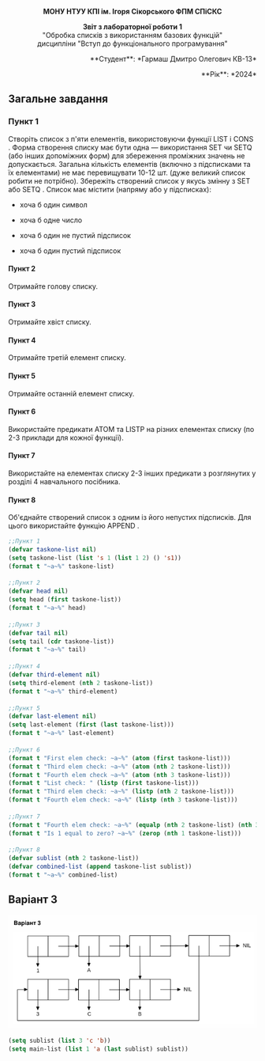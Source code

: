 <p align="center"><b>МОНУ НТУУ КПІ ім. Ігоря Сікорського ФПМ СПіСКС</b></p>

<p align="center">
<b>Звіт з лабораторної роботи 1</b><br/>
"Обробка списків з використанням базових функцій"<br/>
дисципліни "Вступ до функціонального програмування"
</p>

<p align="right">**Студент**: *Гармаш Дмитро Олегович КВ-13*<p>
<p align="right">**Рік**: *2024*<p>



  ## Загальне завдання 

  ### Пункт 1
  Створіть список з п'яти елементів, використовуючи функції LIST і CONS . Форма
створення списку має бути одна — використання SET чи SETQ (або інших
допоміжних форм) для збереження проміжних значень не допускається. Загальна
кількість елементів (включно з підсписками та їх елементами) не має перевищувати
10-12 шт. (дуже великий список робити не потрібно). Збережіть створений список у
якусь змінну з SET або SETQ . Список має містити (напряму або у підсписках):

- хоча б один символ

- хоча б одне число

- хоча б один не пустий підсписок

- хоча б один пустий підсписок

#### Пункт 2
  Отримайте голову списку.
#### Пункт 3
  Отримайте хвіст списку.
#### Пункт 4
  Отримайте третій елемент списку.
#### Пункт 5
  Отримайте останній елемент списку.
#### Пункт 6
  Використайте предикати ATOM та LISTP на різних елементах списку (по 2-3
приклади для кожної функції).
#### Пункт 7
  Використайте на елементах списку 2-3 інших предикати з розглянутих у розділі 4
навчального посібника.
#### Пункт 8
  Об'єднайте створений список з одним із його непустих підсписків. Для цього
використайте функцію APPEND .
  
```lisp 
;;Пункт 1
(defvar taskone-list nil)
(setq taskone-list (list 's 1 (list 1 2) () 's1))
(format t "~a~%" taskone-list)

;;Пункт 2
(defvar head nil)
(setq head (first taskone-list))
(format t "~a~%" head)

;;Пункт 3
(defvar tail nil)
(setq tail (cdr taskone-list))
(format t "~a~%" tail)

;;Пункт 4
(defvar third-element nil)
(setq third-element (nth 2 taskone-list))
(format t "~a~%" third-element)

;;Пункт 5
(defvar last-element nil)
(setq last-element (first (last taskone-list)))
(format t "~a~%" last-element)

;;Пункт 6
(format t "First elem check: ~a~%" (atom (first taskone-list)))
(format t "Third elem check: ~a~%" (atom (nth 2 taskone-list)))
(format t "Fourth elem check ~a~%" (atom (nth 3 taskone-list)))
(format t "List check: " (listp (first taskone-list)))
(format t "Third elem check: ~a~%" (listp (nth 2 taskone-list)))
(format t "Fourth elem check: ~a~%" (listp (nth 3 taskone-list)))

;;Пункт 7
(format t "Fourth elem check: ~a~%" (equalp (nth 2 taskone-list) (nth 3 taskone-list)))
(format t "Is 1 equal to zero? ~a~%" (zerop (nth 1 taskone-list)))

;;Пункт 8
(defvar sublist (nth 2 taskone-list))
(defvar combined-list (append taskone-list sublist))
(format t "~a~%" combined-list)
```
## Варіант 3
<p align="center">
<img src="lab-1-variant3.png">
</p>

```lisp
(setq sublist (list 3 'c 'b))
(setq main-list (list 1 'a (last sublist) sublist))
```
